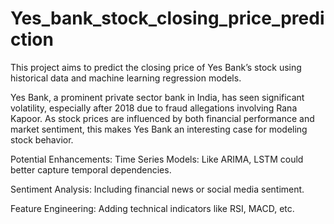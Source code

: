 # Yes_bank_stock_closing_price_prediction
This project aims to predict the closing price of Yes Bank’s stock using historical data and machine learning regression models.

Yes Bank, a prominent private sector bank in India, has seen significant volatility, especially after 2018 due to fraud allegations involving Rana Kapoor. As stock prices are influenced by both financial performance and market sentiment, this makes Yes Bank an interesting case for modeling stock behavior.

 Potential Enhancements:
Time Series Models: Like ARIMA, LSTM could better capture temporal dependencies.

Sentiment Analysis: Including financial news or social media sentiment.

Feature Engineering: Adding technical indicators like RSI, MACD, etc.
